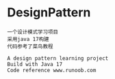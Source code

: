 # DesignPattern

    一个设计模式学习项目
    采用java 17构建
    代码参考了菜鸟教程

    A design pattern learning project
    Build with Java 17
    Code reference www.runoob.com